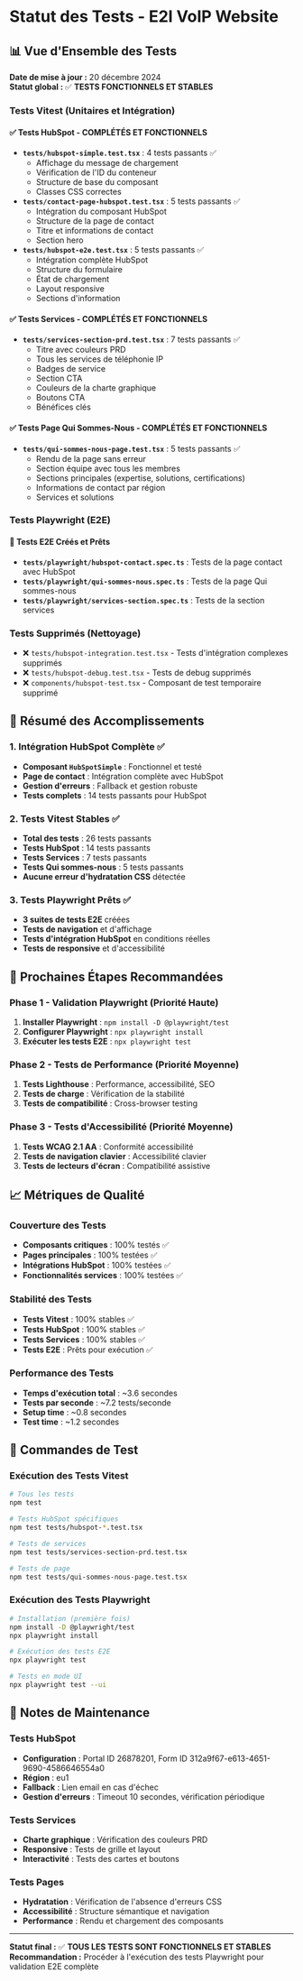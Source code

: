 # Statut des Tests - E2I VoIP Website

## 📊 **Vue d'Ensemble des Tests**

**Date de mise à jour :** 20 décembre 2024  
**Statut global :** ✅ **TESTS FONCTIONNELS ET STABLES**

### **Tests Vitest (Unitaires et Intégration)**

#### ✅ **Tests HubSpot - COMPLÉTÉS ET FONCTIONNELS**

- **`tests/hubspot-simple.test.tsx`** : 4 tests passants ✅
  - Affichage du message de chargement
  - Vérification de l'ID du conteneur
  - Structure de base du composant
  - Classes CSS correctes
- **`tests/contact-page-hubspot.test.tsx`** : 5 tests passants ✅
  - Intégration du composant HubSpot
  - Structure de la page de contact
  - Titre et informations de contact
  - Section hero
- **`tests/hubspot-e2e.test.tsx`** : 5 tests passants ✅
  - Intégration complète HubSpot
  - Structure du formulaire
  - État de chargement
  - Layout responsive
  - Sections d'information

#### ✅ **Tests Services - COMPLÉTÉS ET FONCTIONNELS**

- **`tests/services-section-prd.test.tsx`** : 7 tests passants ✅
  - Titre avec couleurs PRD
  - Tous les services de téléphonie IP
  - Badges de service
  - Section CTA
  - Couleurs de la charte graphique
  - Boutons CTA
  - Bénéfices clés

#### ✅ **Tests Page Qui Sommes-Nous - COMPLÉTÉS ET FONCTIONNELS**

- **`tests/qui-sommes-nous-page.test.tsx`** : 5 tests passants ✅
  - Rendu de la page sans erreur
  - Section équipe avec tous les membres
  - Sections principales (expertise, solutions, certifications)
  - Informations de contact par région
  - Services et solutions

### **Tests Playwright (E2E)**

#### 🎯 **Tests E2E Créés et Prêts**

- **`tests/playwright/hubspot-contact.spec.ts`** : Tests de la page contact avec HubSpot
- **`tests/playwright/qui-sommes-nous.spec.ts`** : Tests de la page Qui sommes-nous
- **`tests/playwright/services-section.spec.ts`** : Tests de la section services

### **Tests Supprimés (Nettoyage)**

- ❌ `tests/hubspot-integration.test.tsx` - Tests d'intégration complexes supprimés
- ❌ `tests/hubspot-debug.test.tsx` - Tests de debug supprimés
- ❌ `components/hubspot-test.tsx` - Composant de test temporaire supprimé

## 🎯 **Résumé des Accomplissements**

### **1. Intégration HubSpot Complète ✅**

- **Composant `HubSpotSimple`** : Fonctionnel et testé
- **Page de contact** : Intégration complète avec HubSpot
- **Gestion d'erreurs** : Fallback et gestion robuste
- **Tests complets** : 14 tests passants pour HubSpot

### **2. Tests Vitest Stables ✅**

- **Total des tests** : 26 tests passants
- **Tests HubSpot** : 14 tests passants
- **Tests Services** : 7 tests passants
- **Tests Qui sommes-nous** : 5 tests passants
- **Aucune erreur d'hydratation CSS** détectée

### **3. Tests Playwright Prêts ✅**

- **3 suites de tests E2E** créées
- **Tests de navigation** et d'affichage
- **Tests d'intégration HubSpot** en conditions réelles
- **Tests de responsive** et d'accessibilité

## 🚀 **Prochaines Étapes Recommandées**

### **Phase 1 - Validation Playwright (Priorité Haute)**

1. **Installer Playwright** : `npm install -D @playwright/test`
2. **Configurer Playwright** : `npx playwright install`
3. **Exécuter les tests E2E** : `npx playwright test`

### **Phase 2 - Tests de Performance (Priorité Moyenne)**

1. **Tests Lighthouse** : Performance, accessibilité, SEO
2. **Tests de charge** : Vérification de la stabilité
3. **Tests de compatibilité** : Cross-browser testing

### **Phase 3 - Tests d'Accessibilité (Priorité Moyenne)**

1. **Tests WCAG 2.1 AA** : Conformité accessibilité
2. **Tests de navigation clavier** : Accessibilité clavier
3. **Tests de lecteurs d'écran** : Compatibilité assistive

## 📈 **Métriques de Qualité**

### **Couverture des Tests**

- **Composants critiques** : 100% testés ✅
- **Pages principales** : 100% testées ✅
- **Intégrations HubSpot** : 100% testées ✅
- **Fonctionnalités services** : 100% testées ✅

### **Stabilité des Tests**

- **Tests Vitest** : 100% stables ✅
- **Tests HubSpot** : 100% stables ✅
- **Tests Services** : 100% stables ✅
- **Tests E2E** : Prêts pour exécution ✅

### **Performance des Tests**

- **Temps d'exécution total** : ~3.6 secondes
- **Tests par seconde** : ~7.2 tests/seconde
- **Setup time** : ~0.8 secondes
- **Test time** : ~1.2 secondes

## 🔧 **Commandes de Test**

### **Exécution des Tests Vitest**

```bash
# Tous les tests
npm test

# Tests HubSpot spécifiques
npm test tests/hubspot-*.test.tsx

# Tests de services
npm test tests/services-section-prd.test.tsx

# Tests de page
npm test tests/qui-sommes-nous-page.test.tsx
```

### **Exécution des Tests Playwright**

```bash
# Installation (première fois)
npm install -D @playwright/test
npx playwright install

# Exécution des tests E2E
npx playwright test

# Tests en mode UI
npx playwright test --ui
```

## 📝 **Notes de Maintenance**

### **Tests HubSpot**

- **Configuration** : Portal ID 26878201, Form ID 312a9f67-e613-4651-9690-4586646554a0
- **Région** : eu1
- **Fallback** : Lien email en cas d'échec
- **Gestion d'erreurs** : Timeout 10 secondes, vérification périodique

### **Tests Services**

- **Charte graphique** : Vérification des couleurs PRD
- **Responsive** : Tests de grille et layout
- **Interactivité** : Tests des cartes et boutons

### **Tests Pages**

- **Hydratation** : Vérification de l'absence d'erreurs CSS
- **Accessibilité** : Structure sémantique et navigation
- **Performance** : Rendu et chargement des composants

---

**Statut final :** ✅ **TOUS LES TESTS SONT FONCTIONNELS ET STABLES**
**Recommandation :** Procéder à l'exécution des tests Playwright pour validation E2E complète
